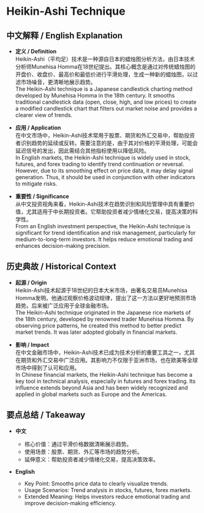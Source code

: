 # Heikin-Ashi Technique

## 中文解释 / English Explanation

* **定义 / Definition**  
  Heikin-Ashi（平均足）技术是一种源自日本的蜡烛图分析方法，由日本技术分析师Munehisa Homma在18世纪提出。其核心概念是通过对传统蜡烛图的开盘价、收盘价、最高价和最低价进行平滑处理，生成一种新的蜡烛图，以过滤市场噪音，更清晰地展示趋势。  
  The Heikin-Ashi technique is a Japanese candlestick charting method developed by Munehisa Homma in the 18th century. It smooths traditional candlestick data (open, close, high, and low prices) to create a modified candlestick chart that filters out market noise and provides a clearer view of trends.

* **应用 / Application**  
  在中文市场中，Heikin-Ashi技术常用于股票、期货和外汇交易中，帮助投资者识别趋势的延续或反转。需要注意的是，由于其对价格的平滑处理，可能会延迟信号的发出，因此需结合其他指标使用以降低风险。  
  In English markets, the Heikin-Ashi technique is widely used in stock, futures, and forex trading to identify trend continuation or reversal. However, due to its smoothing effect on price data, it may delay signal generation. Thus, it should be used in conjunction with other indicators to mitigate risks.

* **重要性 / Significance**  
  从中文投资视角来看，Heikin-Ashi技术在趋势识别和风险管理中具有重要价值，尤其适用于中长期投资者。它帮助投资者减少情绪化交易，提高决策的科学性。  
  From an English investment perspective, the Heikin-Ashi technique is significant for trend identification and risk management, particularly for medium-to-long-term investors. It helps reduce emotional trading and enhances decision-making precision.

## 历史典故 / Historical Context

* **起源 / Origin**  
  Heikin-Ashi技术起源于18世纪的日本大米市场，由著名交易员Munehisa Homma发明。他通过观察价格波动规律，提出了这一方法以更好地预测市场趋势。后来被广泛应用于全球金融市场。  
  The Heikin-Ashi technique originated in the Japanese rice markets of the 18th century, developed by renowned trader Munehisa Homma. By observing price patterns, he created this method to better predict market trends. It was later adopted globally in financial markets.

* **影响 / Impact**  
  在中文金融市场中，Heikin-Ashi技术已成为技术分析的重要工具之一，尤其在期货和外汇交易中广泛应用。其影响力不仅限于亚洲市场，也在欧美等全球市场中得到了认可和应用。  
  In Chinese financial markets, the Heikin-Ashi technique has become a key tool in technical analysis, especially in futures and forex trading. Its influence extends beyond Asia and has been widely recognized and applied in global markets such as Europe and the Americas.

## 要点总结 / Takeaway

* **中文**  
  - 核心价值：通过平滑价格数据清晰展示趋势。  
  - 使用场景：股票、期货、外汇等市场的趋势分析。  
  - 延伸意义：帮助投资者减少情绪化交易，提高决策效率。

* **English**  
  - Key Point: Smooths price data to clearly visualize trends.  
  - Usage Scenarios: Trend analysis in stocks, futures, forex markets.  
  - Extended Meaning: Helps investors reduce emotional trading and improve decision-making efficiency.
